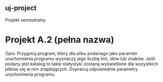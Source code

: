 ## uj-project
Projekt semestralny
# Projekt A.2 (pełna nazwa)
Opis:
Przygotuj program, który dla pliku podanego jako parametr uruchomienia programu wyznaczy jego liczbę linii, słów lub znaków. Jeśli podany jest katalog to takie statystyki zostaną wyświetlone dla wszystkich plików się w nim znajdujących. Dopracuj odpowiednie parametry uruchomienia programu.
